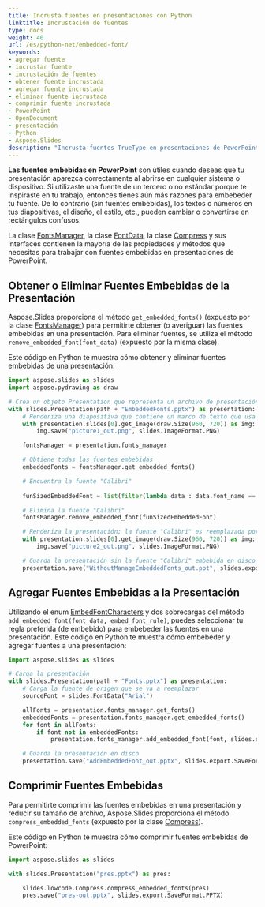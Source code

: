 ```yaml
---
title: Incrusta fuentes en presentaciones con Python
linktitle: Incrustación de fuentes
type: docs
weight: 40
url: /es/python-net/embedded-font/
keywords:
- agregar fuente
- incrustar fuente
- incrustación de fuentes
- obtener fuente incrustada
- agregar fuente incrustada
- eliminar fuente incrustada
- comprimir fuente incrustada
- PowerPoint
- OpenDocument
- presentación
- Python
- Aspose.Slides
description: "Incrusta fuentes TrueType en presentaciones de PowerPoint y OpenDocument con Aspose.Slides for Python via .NET, garantizando una representación precisa en todas las plataformas."
---
```


**Las fuentes embebidas en PowerPoint** son útiles cuando deseas que tu presentación aparezca correctamente al abrirse en cualquier sistema o dispositivo. Si utilizaste una fuente de un tercero o no estándar porque te inspiraste en tu trabajo, entonces tienes aún más razones para embebeder tu fuente. De lo contrario (sin fuentes embebidas), los textos o números en tus diapositivas, el diseño, el estilo, etc., pueden cambiar o convertirse en rectángulos confusos.

La clase [FontsManager](https://reference.aspose.com/slides/python-net/aspose.slides/fontsmanager/), la clase [FontData](https://reference.aspose.com/slides/python-net/aspose.slides/fontdata/), la clase [Compress](https://reference.aspose.com/slides/python-net/aspose.slides.lowcode/compress/) y sus interfaces contienen la mayoría de las propiedades y métodos que necesitas para trabajar con fuentes embebidas en presentaciones de PowerPoint.

## **Obtener o Eliminar Fuentes Embebidas de la Presentación**

Aspose.Slides proporciona el método `get_embedded_fonts()` (expuesto por la clase [FontsManager](https://reference.aspose.com/slides/python-net/aspose.slides/fontsmanager/)) para permitirte obtener (o averiguar) las fuentes embebidas en una presentación. Para eliminar fuentes, se utiliza el método `remove_embedded_font(font_data)` (expuesto por la misma clase).

Este código en Python te muestra cómo obtener y eliminar fuentes embebidas de una presentación:

```python
import aspose.slides as slides
import aspose.pydrawing as draw

# Crea un objeto Presentation que representa un archivo de presentación
with slides.Presentation(path + "EmbeddedFonts.pptx") as presentation:
    # Renderiza una diapositiva que contiene un marco de texto que usa "FunSized" embebido
    with presentation.slides[0].get_image(draw.Size(960, 720)) as img:
        img.save("picture1_out.png", slides.ImageFormat.PNG)

    fontsManager = presentation.fonts_manager

    # Obtiene todas las fuentes embebidas
    embeddedFonts = fontsManager.get_embedded_fonts()

    # Encuentra la fuente "Calibri"
    
    funSizedEmbeddedFont = list(filter(lambda data : data.font_name == "Calibri", embeddedFonts))[0]

    # Elimina la fuente "Calibri"
    fontsManager.remove_embedded_font(funSizedEmbeddedFont)

    # Renderiza la presentación; la fuente "Calibri" es reemplazada por una existente
    with presentation.slides[0].get_image(draw.Size(960, 720)) as img:
        img.save("picture2_out.png", slides.ImageFormat.PNG)

    # Guarda la presentación sin la fuente "Calibri" embebida en disco
    presentation.save("WithoutManageEmbeddedFonts_out.ppt", slides.export.SaveFormat.PPT)
```

## **Agregar Fuentes Embebidas a la Presentación**

Utilizando el enum [EmbedFontCharacters](https://reference.aspose.com/slides/python-net/aspose.slides.export/embedfontcharacters/) y dos sobrecargas del método `add_embedded_font(font_data, embed_font_rule)`, puedes seleccionar tu regla preferida (de embebido) para embebeder las fuentes en una presentación. Este código en Python te muestra cómo embebeder y agregar fuentes a una presentación:

```python
import aspose.slides as slides

# Carga la presentación
with slides.Presentation(path + "Fonts.pptx") as presentation:
    # Carga la fuente de origen que se va a reemplazar
    sourceFont = slides.FontData("Arial")

    allFonts = presentation.fonts_manager.get_fonts()
    embeddedFonts = presentation.fonts_manager.get_embedded_fonts()
    for font in allFonts:
        if font not in embeddedFonts:
            presentation.fonts_manager.add_embedded_font(font, slides.export.EmbedFontCharacters.ALL)

    # Guarda la presentación en disco
    presentation.save("AddEmbeddedFont_out.pptx", slides.export.SaveFormat.PPTX)
```

## **Comprimir Fuentes Embebidas**

Para permitirte comprimir las fuentes embebidas en una presentación y reducir su tamaño de archivo, Aspose.Slides proporciona el método `compress_embedded_fonts` (expuesto por la clase [Compress](https://reference.aspose.com/slides/python-net/aspose.slides.lowcode/compress/)).

Este código en Python te muestra cómo comprimir fuentes embebidas de PowerPoint:

```python
import aspose.slides as slides

with slides.Presentation("pres.pptx") as pres:

    slides.lowcode.Compress.compress_embedded_fonts(pres)
    pres.save("pres-out.pptx", slides.export.SaveFormat.PPTX)
```